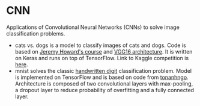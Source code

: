 # CNN

Applications of Convolutional Neural Networks (CNNs) to solve image classification problems.

- cats vs. dogs is a model to classify images of cats and dogs. Code is based on [Jeremy Howard's course](http://course.fast.ai/index.html) and [VGG16 architecture](https://arxiv.org/abs/1409.1556). It is written on Keras and runs on top of TensorFlow. Link to Kaggle competition is [here](https://www.kaggle.com/c/dogs-vs-cats-redux-kernels-edition).
- mnist solves the classic [handwritten digit](http://yann.lecun.com/exdb/mnist/) classification problem. Model is implemented on TensorFlow and is based on code from [tonanhngo](https://github.com/tonanhngo/handon-tensorflow). Architecture is composed of two convolutional layers with max-pooling, a dropout layer to reduce probability of overfitting and a fully connected layer.
